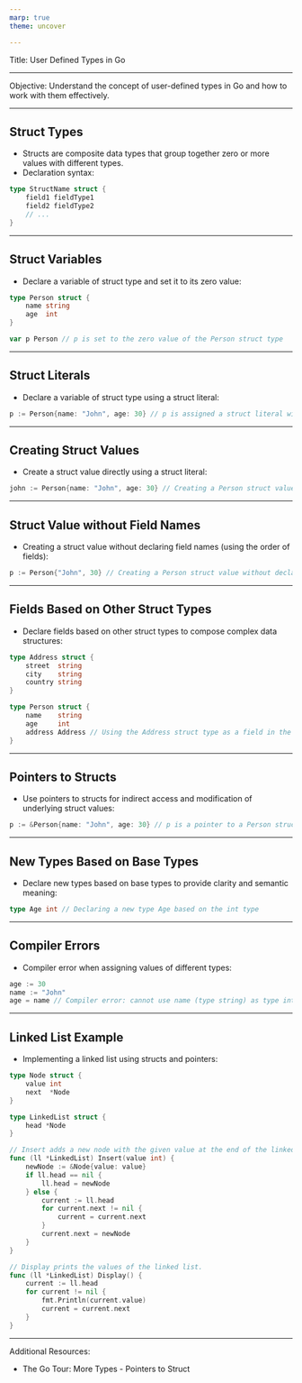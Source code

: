 ```yaml
---
marp: true
theme: uncover

---
```

Title: User Defined Types in Go

---
Objective: Understand the concept of user-defined types in Go and how to work with them effectively.

---
## Struct Types
- Structs are composite data types that group together zero or more values with different types.
- Declaration syntax:
```go
type StructName struct {
    field1 fieldType1
    field2 fieldType2
    // ...
}
```

---
## Struct Variables
- Declare a variable of struct type and set it to its zero value:
```go
type Person struct {
    name string
    age  int
}

var p Person // p is set to the zero value of the Person struct type
```

---
## Struct Literals
- Declare a variable of struct type using a struct literal:
```go
p := Person{name: "John", age: 30} // p is assigned a struct literal with specific field values
```

---
## Creating Struct Values
- Create a struct value directly using a struct literal:
```go
john := Person{name: "John", age: 30} // Creating a Person struct value without assigning it to a variable
```

---
## Struct Value without Field Names
- Creating a struct value without declaring field names (using the order of fields):
```go
p := Person{"John", 30} // Creating a Person struct value without declaring field names
```

---
## Fields Based on Other Struct Types
- Declare fields based on other struct types to compose complex data structures:
```go
type Address struct {
    street  string
    city    string
    country string
}

type Person struct {
    name    string
    age     int
    address Address // Using the Address struct type as a field in the Person struct type
}
```

---
## Pointers to Structs
- Use pointers to structs for indirect access and modification of underlying struct values:
```go
p := &Person{name: "John", age: 30} // p is a pointer to a Person struct
```

---
## New Types Based on Base Types
- Declare new types based on base types to provide clarity and semantic meaning:
```go
type Age int // Declaring a new type Age based on the int type
```

---
## Compiler Errors
- Compiler error when assigning values of different types:
```go
age := 30
name := "John"
age = name // Compiler error: cannot use name (type string) as type int in assignment
```

---
## Linked List Example
- Implementing a linked list using structs and pointers:
```go
type Node struct {
    value int
    next  *Node
}

type LinkedList struct {
    head *Node
}

// Insert adds a new node with the given value at the end of the linked list.
func (ll *LinkedList) Insert(value int) {
    newNode := &Node{value: value}
    if ll.head == nil {
        ll.head = newNode
    } else {
        current := ll.head
        for current.next != nil {
            current = current.next
        }
        current.next = newNode
    }
}

// Display prints the values of the linked list.
func (ll *LinkedList) Display() {
    current := ll.head
    for current != nil {
        fmt.Println(current.value)
        current = current.next
    }
}
```

---
Additional Resources:
- The Go Tour: More Types - Pointers to Struct